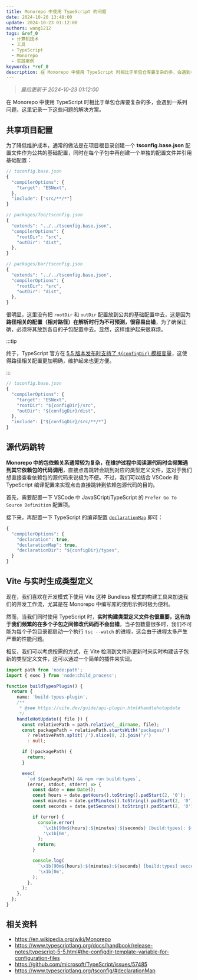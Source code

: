 ```yaml
---
title: Monorepo 中使用 TypeScript 的问题
date: 2024-10-20 13:48:00
update: 2024-10-23 01:12:00
authors: wang1212
tags: &ref_0
  - 计算机技术
  - 工具
  - TypeScript
  - Monorepo
  - 实践案例
keywords: *ref_0
description: 在 Monorepo 中使用 TypeScript 时相比于单包仓库要复杂的多，会遇到一系列问题，这里记录一下这些问题的解决方案。
---
```


> _最后更新于 2024-10-23 01:12:00_

在 Monorepo 中使用 TypeScript 时相比于单包仓库要复杂的多，会遇到一系列问题，这里记录一下这些问题的解决方案。

<!-- truncate -->

## 共享项目配置

为了降低维护成本，通常的做法是在项目根目录创建一个 **tsconfig.base.json** 配置文件作为公共的基础配置，同时在每个子包中再创建一个单独的配置文件并引用基础配置：

```ts
// tsconfig.base.json
{
  "compilerOptions": {
    "target": "ESNext",
  },
  "include": ["src/**/*"]
}

// packages/foo/tsconfig.json
{
  "extends": "../../tsconfig.base.json",
  "compilerOptions": {
    "rootDir": "src",
    "outDir": "dist",
  },
}

// packages/bar/tsconfig.json
{
  "extends": "../../tsconfig.base.json",
  "compilerOptions": {
    "rootDir": "src",
    "outDir": "dist",
  },
}
```

很明显，这里没有把 `rootDir` 和 `outDir` 配置放到公共的基础配置中去，这是因为**路径相关的配置（相对路径）在解析时行为不可预测，很容易出错**，为了确保正确，必须将其放到各自的子包配置中去。显然，这样维护起来很麻烦。

:::tip

终于，TypeScript 官方在 [5.5 版本发布时支持了 `${configDir}` 模板变量](https://www.typescriptlang.org/docs/handbook/release-notes/typescript-5-5.html#the-configdir-template-variable-for-configuration-files)，这使得路径相关配置更加明确，维护起来也更方便。

:::

```ts {5-6,8}
// tsconfig.base.json
{
  "compilerOptions": {
    "target": "ESNext",
    "rootDir": "${configDir}/src",
    "outDir": "${configDir}/dist",
  },
  "include": ["${configDir}/src/**/*"]
}
```

## 源代码跳转

**Monorepo 中的包依赖关系通常较为复杂，在维护过程中阅读源代码时会频繁遇到其它依赖包的代码调用**，直接点击跳转会跳到对应的类型定义文件，这对于我们想直接查看依赖包的源代码来说极为不便。不过，我们可以结合 VSCode 和 TypeScript 编译配置来实现点击直接跳转到依赖包源代码的目的。

首先，需要配置一下 VSCode 中 JavaSCript/TypeScript 的 `Prefer Go To Source Definition` 配置项。

接下来，再配置一下 TypeScript 的编译配置 [`declarationMap`](https://www.typescriptlang.org/tsconfig/#declarationMap) 即可：

```ts {4}
{
  "compilerOptions": {
    "declaration": true,
    "declarationMap": true,
    "declarationDir": "${configDir}/types",
  }
}
```

## Vite 与实时生成类型定义

现在，我们喜欢在开发模式下使用 Vite 这种 Bundless 模式的构建工具来加速我们的开发工作流，尤其是在 Monorepo 中编写库的使用示例时极为便利。

然而，当我们同时使用 TypeScript 时，**实时构建类型定义文件也很重要，这有助于我们频繁的在多个子包之间修改代码而不会出错**。当子包数量很多时，我们不可能为每个子包目录都启动一个执行 `tsc --watch` 的进程，这会由于进程太多产生严重的性能问题。

相反，我们可以考虑按需的方式，在 Vite 检测到文件热更新时来实时构建该子包新的类型定义文件，这可以通过一个简单的插件来实现。

```ts {21}
import path from 'node:path';
import { exec } from 'node:child_process';

function buildTypesPlugin() {
  return {
    name: 'build-types-plugin',
    /**
     * @see https://vite.dev/guide/api-plugin.html#handlehotupdate
     */
    handleHotUpdate({ file }) {
      const relativePath = path.relative(__dirname, file);
      const packagePath = relativePath.startsWith('packages/')
        ? relativePath.split('/').slice(0, 2).join('/')
        : null;

      if (!packagePath) {
        return;
      }

      exec(
        `cd ${packagePath} && npm run build:types`,
        (error, stdout, stderr) => {
          const date = new Date();
          const hours = date.getHours().toString().padStart(2, '0');
          const minutes = date.getMinutes().toString().padStart(2, '0');
          const seconds = date.getSeconds().toString().padStart(2, '0');

          if (error) {
            console.error(
              `\x1b[90m${hours}:${minutes}:${seconds} [build:types]: ${error}`,
              '\x1b[0m',
            );
            return;
          }

          console.log(
            `\x1b[90m${hours}:${minutes}:${seconds} [build:types] success`,
            '\x1b[0m',
          );
        },
      );
    },
  };
}
```

## 相关资料

- <https://en.wikipedia.org/wiki/Monorepo>
- <https://www.typescriptlang.org/docs/handbook/release-notes/typescript-5-5.html#the-configdir-template-variable-for-configuration-files>
- <https://github.com/microsoft/TypeScript/issues/57485>
- <https://www.typescriptlang.org/tsconfig/#declarationMap>

